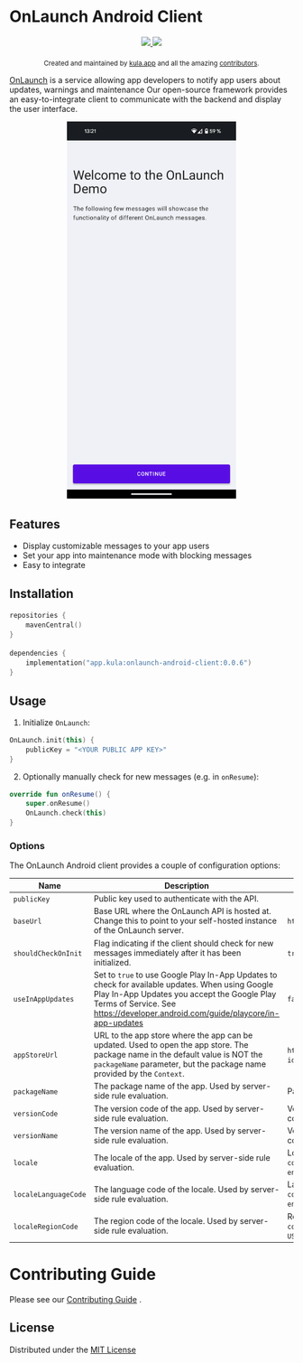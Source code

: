 # OnLaunch Android Client

<p align="center">
  <a href="https://github.com/kula-app/OnLaunch-Android-Client/releases">
    <img src="https://img.shields.io/github/release/kula-app/onlaunch-android-client.svg"/>
  </a>
  <a href="https://github.com/kula-app/OnLaunch-Android-Client/blob/master/LICENSE">
    <img src="https://img.shields.io/github/license/kula-app/OnLaunch-Android-Client.svg"/>
  </a>
</p>

<p align="center">
    <sub>Created and maintained by <a href="https://kula.app">kula.app</a> and all the amazing <a href="https://github.com/kula-app/OnLaunch-Android-Client/graphs/contributors">contributors</a>.</sub>
</p>

[OnLaunch](https://github.com/kula-app/OnLaunch) is a service allowing app developers to notify app
users about updates, warnings and maintenance
Our open-source framework provides an easy-to-integrate client to communicate with the backend and
display the user interface.

<p align="center">
  <img src="/docs/android_onlaunch_example.png" alt="OnLaunch Android" width="300"/>
</p>

## Features

- Display customizable messages to your app users
- Set your app into maintenance mode with blocking messages
- Easy to integrate

## Installation

```kotlin
repositories {
    mavenCentral()
}

dependencies {
    implementation("app.kula:onlaunch-android-client:0.0.6")
}
```

## Usage

1. Initialize `OnLaunch`:

```kotlin
OnLaunch.init(this) {
    publicKey = "<YOUR PUBLIC APP KEY>"
}
```

2. Optionally manually check for new messages (e.g. in `onResume`):

```kotlin
override fun onResume() {
    super.onResume()
    OnLaunch.check(this)
}
```

### Options

The OnLaunch Android client provides a couple of configuration options:

| Name                 | Description                                                                                                                                                                                                                        | Default                                                                      |
| -------------------- | ---------------------------------------------------------------------------------------------------------------------------------------------------------------------------------------------------------------------------------- | ---------------------------------------------------------------------------- |
| `publicKey`          | Public key used to authenticate with the API.                                                                                                                                                                                      |                                                                              |
| `baseUrl`            | Base URL where the OnLaunch API is hosted at. Change this to point to your self-hosted instance of the OnLaunch server.                                                                                                            | `https://api.onlaunch.app/api/`                                              |
| `shouldCheckOnInit`  | Flag indicating if the client should check for new messages immediately after it has been initialized.                                                                                                                             | `true`                                                                       |
| `useInAppUpdates`    | Set to `true` to use Google Play In-App Updates to check for available updates. When using Google Play In-App Updates you accept the Google Play Terms of Service. See https://developer.android.com/guide/playcore/in-app-updates | `false`                                                                      |
| `appStoreUrl`        | URL to the app store where the app can be updated. Used to open the app store. The package name in the default value is NOT the `packageName` parameter, but the package name provided by the `Context`.                           | `https://play.google.com/store/apps/details?id=<PACKAGE_NAME>`               |
| `packageName`        | The package name of the app. Used by server-side rule evaluation.                                                                                                                                                                  | Package name defined in the context                                          |
| `versionCode`        | The version code of the app. Used by server-side rule evaluation.                                                                                                                                                                  | Version code defined in the package manager context                          |
| `versionName`        | The version name of the app. Used by server-side rule evaluation.                                                                                                                                                                  | Version name defined in the package manager context                          |
| `locale`             | The locale of the app. Used by server-side rule evaluation.                                                                                                                                                                        | Locale defined in `context.resources.configuration.locale`, i.e. `en_US`     |
| `localeLanguageCode` | The language code of the locale. Used by server-side rule evaluation.                                                                                                                                                              | Language code defined in `context.resources.configuration.locale`, i.e. `en` |
| `localeRegionCode`   | The region code of the locale. Used by server-side rule evaluation.                                                                                                                                                                | Region code defined in `context.resources.configuration.locale`, i.e. `US`   |

# Contributing Guide

Please see
our [Contributing Guide](https://github.com/kula-app/OnLaunch-Android-Client/blob/main/CONTRIBUTING.md)
.

## License

Distributed under
the [MIT License](https://github.com/kula-app/OnLaunch-Android-Client/blob/main/LICENSE)
